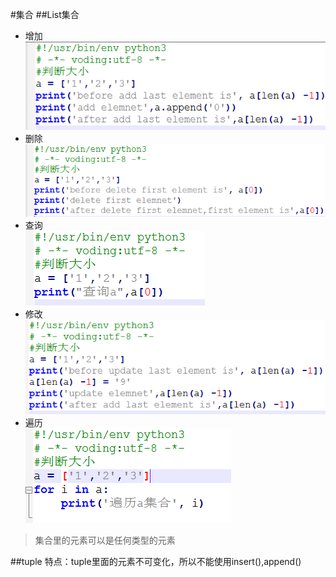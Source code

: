 #集合
##List集合
- 增加        
![](pic/collection-add.png)
- 删除            
![](pic/collectoin-delete.png)
- 查询                   
![](pic/collection-query.png)
- 修改            
![](pic/collection-update.png)      
- 遍历                      
![](pic/collection-foreach.png)         

> 集合里的元素可以是任何类型的元素          

##tuple
特点：tuple里面的元素不可变化，所以不能使用insert(),append()

      
 

 